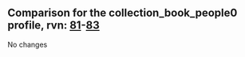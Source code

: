 ## Comparison for the collection_book_people0 profile, rvn: [81](https://github.com/PRO100KatYT/FortniteProfileRevisions/tree/main/profiles/collection_book_people0/81%20collection_book_people0.json)-[83](https://github.com/PRO100KatYT/FortniteProfileRevisions/tree/main/profiles/collection_book_people0/83%20collection_book_people0.json)

No changes
